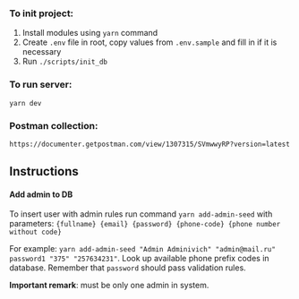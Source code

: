 ### To init project:
1. Install modules using `yarn` command
2. Create `.env` file in root, copy values from `.env.sample` and fill in if it is necessary
3. Run `./scripts/init_db`

### To run server:
`yarn dev`

### Postman collection:
`https://documenter.getpostman.com/view/1307315/SVmwwyRP?version=latest`

## Instructions
#### Add admin to DB
To insert user with admin rules run command `yarn add-admin-seed` with parameters:
`{fullname} {email} {password} {phone-code} {phone number without code}`

For example:
`yarn add-admin-seed "Admin Adminivich" "admin@mail.ru" password1 "375" "257634231"`.
Look up available phone prefix codes in database. Remember that `password` should pass validation rules.

**Important remark**: must be only one admin in system.
